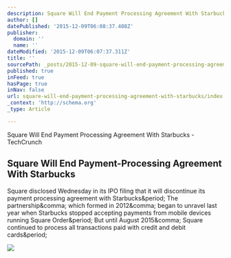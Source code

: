 ```yaml
---
description: Square Will End Payment Processing Agreement With Starbucks - TechCrunch
author: []
datePublished: '2015-12-09T06:08:37.408Z'
publisher:
  domain: ''
  name: ''
dateModified: '2015-12-09T06:07:37.311Z'
title: ''
sourcePath: _posts/2015-12-09-square-will-end-payment-processing-agreement-with-starbucks.md
published: true
inFeed: true
hasPage: true
inNav: false
url: square-will-end-payment-processing-agreement-with-starbucks/index.html
_context: 'http://schema.org'
_type: Article

---
```

Square Will End Payment Processing Agreement With Starbucks - TechCrunch

<article style=""><h1>Square Will End Payment-Processing Agreement With Starbucks</h1><p>Square disclosed Wednesday in its IPO filing that it will discontinue its payment processing agreement with Starbucks&amp;period; The partnership&amp;comma; which formed in 2012&amp;comma; began to unravel last year when Starbucks stopped accepting payments from mobile devices running Square Order&amp;period; But until August 2015&amp;comma; Square continued to process all transactions paid with credit and debit cards&amp;period;</p><img src="https://tctechcrunch2011.files.wordpress.com/2015/10/starbucks.jpg?w=764&amp;h=400&amp;crop=1" /></article>